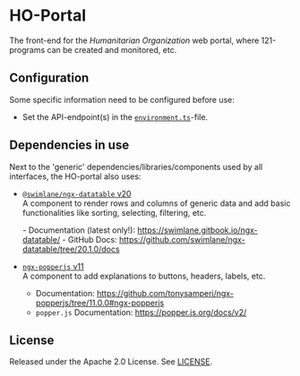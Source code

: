 # HO-Portal

The front-end for the _Humanitarian Organization_ web portal, where 121-programs can be created and monitored, etc.

## Configuration

Some specific information need to be configured before use:

- Set the API-endpoint(s) in the [`environment.ts`](./src/environments/environment.ts)-file.

## Dependencies in use

Next to the 'generic' dependencies/libraries/components used by all interfaces, the HO-portal also uses:

- [`@swimlane/ngx-datatable` v20](https://www.npmjs.com/package/@swimlane/ngx-datatable/v/20.1.0)  
  A component to render rows and columns of generic data and add basic functionalities like sorting, selecting, filtering, etc.

  \- Documentation (latest only!): <https://swimlane.gitbook.io/ngx-datatable/>
  \- GitHub Docs: <https://github.com/swimlane/ngx-datatable/tree/20.1.0/docs>

- [`ngx-popperjs` v11](https://www.npmjs.com/package/ngx-popperjs/v/11.0.0)  
  A component to add explanations to buttons, headers, labels, etc.

  - Documentation: <https://github.com/tonysamperi/ngx-popperjs/tree/11.0.0#ngx-popperjs>
  - `popper.js` Documentation: <https://popper.js.org/docs/v2/>

## License

Released under the Apache 2.0 License. See [LICENSE](LICENSE).
